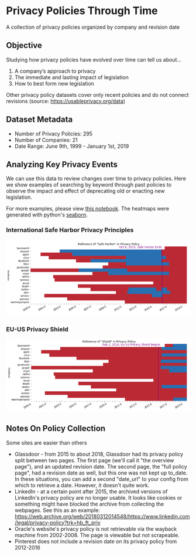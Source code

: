# Privacy Policies Through Time

A collection of privacy policies organized by company and revision date

## Objective

Studying how privacy policies have evolved over time can tell us about…

1. A company’s approach to privacy
2. The immediate and lasting impact of legislation
3. How to best form new legislation

Other privacy policy datasets cover only recent policies and do not connect revisions (source: https://usableprivacy.org/data)

## Dataset Metadata

* Number of Privacy Policies: 295
* Number of Companies: 21
* Date Range: June 9th, 1999 - January 1st, 2019

## Analyzing Key Privacy Events

We can use this data to review changes over time to privacy policies. Here we show examples of searching by keyword through past policies to observe the impact and effect of deprecating old or enacting new legislation.

For more examples, please view [this notebook](/notebooks/privacy-policies-through-time.ipynb). The heatmaps were generated with python's [seaborn](https://seaborn.pydata.org/).

### International Safe Harbor Privacy Principles

![safe_harbor_heatmap](https://github.com/workmanjack/privacy-policies-through-time/blob/master/report/figures/safe-harbor-heatmap.PNG)

### EU-US Privacy Shield

![eu-us-privacy-shield-heatmap](https://github.com/workmanjack/privacy-policies-through-time/blob/master/report/figures/eu-us-privacy-shield-heatmap.PNG)

## Notes On Policy Collection

Some sites are easier than others

* Glassdoor - from 2015 to about 2018, Glassdoor had its privacy policy split between two pages. The first page (we'll call it "the overview page"), and an updated revision date. The second page, the "full policy page", had a revision date as well, but this one was not kept up to_date. In these situations, you can add a second "date_url" to your config from which to retrieve a date. However, it doesn't quite work.
* LinkedIn - at a certain point after 2015, the archived versions of LinkedIn's privacy policy are no longer usable. It looks like cookies or something might have blocked the archive from collecting the webpages. See this as an example: https://web.archive.org/web/20180312014548/https://www.linkedin.com/legal/privacy-policy?trk=hb_ft_priv
* Oracle's website's privacy policy is not retrievable via the wayback machine from 2002-2008. The page is viewable but not scrapeable.
* Pinterest does not include a revision date on its privacy policy from 2012-2016
